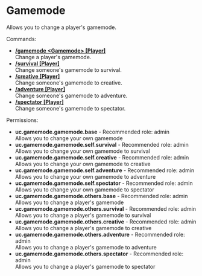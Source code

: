 Gamemode
====
Allows you to change a player's gamemode.

Commands: <br>
* **[/gamemode \<Gamemode\> \[Player\]](../commands/gamemode.md)**<br>Change a player's gamemode.
* **[/survival \[Player\]](../commands/survival.md)**<br>Change someone's gamemode to survival.
* **[/creative \[Player\]](../commands/creative.md)**<br>Change someone's gamemode to creative.
* **[/adventure \[Player\]](../commands/adventure.md)**<br>Change someone's gamemode to adventure.
* **[/spectator \[Player\]](../commands/spectator.md)**<br>Change someone's gamemode to spectator.

Permissions: <br>
* **uc.gamemode.gamemode.base** - Recommended role: admin<br>Allows you to change your own gamemode
* **uc.gamemode.gamemode.self.survival** - Recommended role: admin<br>Allows you to change your own gamemode to survival
* **uc.gamemode.gamemode.self.creative** - Recommended role: admin<br>Allows you to change your own gamemode to creative
* **uc.gamemode.gamemode.self.adventure** - Recommended role: admin<br>Allows you to change your own gamemode to adventure
* **uc.gamemode.gamemode.self.spectator** - Recommended role: admin<br>Allows you to change your own gamemode to spectator
* **uc.gamemode.gamemode.others.base** - Recommended role: admin<br>Allows you to change a player's gamemode
* **uc.gamemode.gamemode.others.survival** - Recommended role: admin<br>Allows you to change a player's gamemode to survival
* **uc.gamemode.gamemode.others.creative** - Recommended role: admin<br>Allows you to change a player's gamemode to creative
* **uc.gamemode.gamemode.others.adventure** - Recommended role: admin<br>Allows you to change a player's gamemode to adventure
* **uc.gamemode.gamemode.others.spectator** - Recommended role: admin<br>Allows you to change a player's gamemode to spectator
